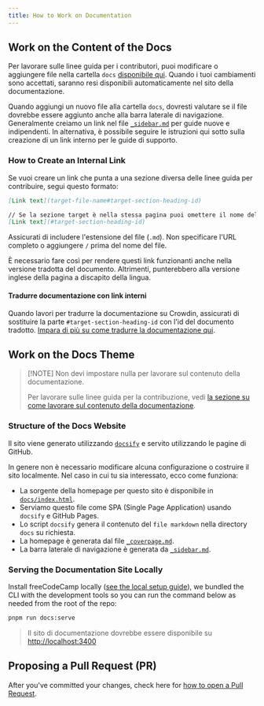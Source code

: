 ```yaml
---
title: How to Work on Documentation
---
```


## Work on the Content of the Docs

Per lavorare sulle linee guida per i contributori, puoi modificare o aggiungere file nella cartella `docs` [disponibile qui](https://github.com/freeCodeCamp/freeCodeCamp/tree/main/docs). Quando i tuoi cambiamenti sono accettati, saranno resi disponibili automaticamente nel sito della documentazione.

Quando aggiungi un nuovo file alla cartella `docs`, dovresti valutare se il file dovrebbe essere aggiunto anche alla barra laterale di navigazione. Generalmente creiamo un link nel file [`_sidebar.md`](_sidebar) per guide nuove e indipendenti. In alternativa, è possibile seguire le istruzioni qui sotto sulla creazione di un link interno per le guide di supporto.

### How to Create an Internal Link

Se vuoi creare un link che punta a una sezione diversa delle linee guida per contribuire, segui questo formato:

```md
[Link text](target-file-name#target-section-heading-id)

// Se la sezione target è nella stessa pagina puoi omettere il nome del file
[Link text](#target-section-heading-id)
```

Assicurati di includere l'estensione del file (`.md`). Non specificare l'URL completo o aggiungere `/` prima del nome del file.

È necessario fare così per rendere questi link funzionanti anche nella versione tradotta del documento. Altrimenti, punterebbero alla versione inglese della pagina a discapito della lingua.

#### Tradurre documentazione con link interni

Quando lavori per tradurre la documentazione su Crowdin, assicurati di sostituire la parte `#target-section-heading-id` con l'id del documento tradotto. [Impara di più su come tradurre la documentazione qui](how-to-translate-files#tradurre-la-documentazione).

## Work on the Docs Theme

> [!NOTE] Non devi impostare nulla per lavorare sul contenuto della documentazione.
>
> Per lavorare sulle linee guida per la contribuzione, vedi [la sezione su come lavorare sul contenuto della documentazione](#work-on-the-docs-content).

### Structure of the Docs Website

Il sito viene generato utilizzando [`docsify`](https://docsify.js.org) e servito utilizzando le pagine di GitHub.

In genere non è necessario modificare alcuna configurazione o costruire il sito localmente. Nel caso in cui tu sia interessato, ecco come funziona:

- La sorgente della homepage per questo sito è disponibile in [`docs/index.html`](index.html).
- Serviamo questo file come SPA (Single Page Application) usando `docsify` e GitHub Pages.
- Lo script `docsify` genera il contenuto del `file markdown` nella directory `docs` su richiesta.
- La homepage è generata dal file [`_coverpage.md`](_coverpage).
- La barra laterale di navigazione è generata da [`_sidebar.md`](_sidebar).

### Serving the Documentation Site Locally

Install freeCodeCamp locally ([see the local setup guide](how-to-setup-freecodecamp-locally)), we bundled the CLI with the development tools so you can run the command below as needed from the root of the repo:

```bash
pnpm run docs:serve
```

> Il sito di documentazione dovrebbe essere disponibile su <http://localhost:3400>

## Proposing a Pull Request (PR)

After you've committed your changes, check here for [how to open a Pull Request](how-to-open-a-pull-request).
